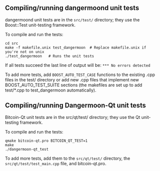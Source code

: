 Compiling/running dangermoond unit tests
------------------------------------

dangermoond unit tests are in the `src/test/` directory; they
use the Boost::Test unit-testing framework.

To compile and run the tests:

	cd src
	make -f makefile.unix test_dangermoon  # Replace makefile.unix if you're not on unix
	./test_dangermoon   # Runs the unit tests

If all tests succeed the last line of output will be:
`*** No errors detected`

To add more tests, add `BOOST_AUTO_TEST_CASE` functions to the existing
.cpp files in the test/ directory or add new .cpp files that
implement new BOOST_AUTO_TEST_SUITE sections (the makefiles are
set up to add test/*.cpp to test_dangermoon automatically).


Compiling/running Dangermoon-Qt unit tests
---------------------------------------

Bitcoin-Qt unit tests are in the src/qt/test/ directory; they
use the Qt unit-testing framework.

To compile and run the tests:

	qmake bitcoin-qt.pro BITCOIN_QT_TEST=1
	make
	./dangermoon-qt_test

To add more tests, add them to the `src/qt/test/` directory,
the `src/qt/test/test_main.cpp` file, and bitcoin-qt.pro.
